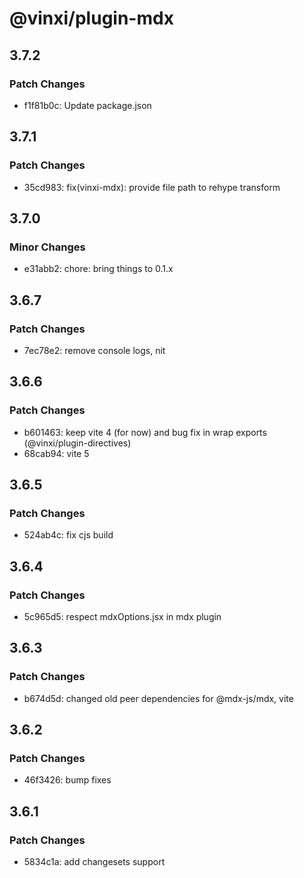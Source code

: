 # @vinxi/plugin-mdx

## 3.7.2

### Patch Changes

- f1f81b0c: Update package.json

## 3.7.1

### Patch Changes

- 35cd983: fix(vinxi-mdx): provide file path to rehype transform

## 3.7.0

### Minor Changes

- e31abb2: chore: bring things to 0.1.x

## 3.6.7

### Patch Changes

- 7ec78e2: remove console logs, nit

## 3.6.6

### Patch Changes

- b601463: keep vite 4 (for now) and bug fix in wrap exports (@vinxi/plugin-directives)
- 68cab94: vite 5

## 3.6.5

### Patch Changes

- 524ab4c: fix cjs build

## 3.6.4

### Patch Changes

- 5c965d5: respect mdxOptions.jsx in mdx plugin

## 3.6.3

### Patch Changes

- b674d5d: changed old peer dependencies for @mdx-js/mdx, vite

## 3.6.2

### Patch Changes

- 46f3426: bump fixes

## 3.6.1

### Patch Changes

- 5834c1a: add changesets support
